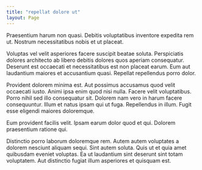 ```yaml
---
title: "repellat dolore ut"
layout: Page
---
```

Praesentium harum non quasi. Debitis voluptatibus inventore expedita rem ut. Nostrum necessitatibus nobis et ut placeat.
 Voluptas vel velit asperiores facere suscipit beatae soluta. Perspiciatis dolores architecto ab libero debitis dolores quos aperiam consequatur. Deserunt est occaecati et necessitatibus est non placeat earum. Eum aut laudantium maiores et accusantium quasi. Repellat repellendus porro dolor.
 Provident dolorem minima est. Aut possimus accusamus quod velit occaecati iusto. Animi ipsa enim quod nisi nulla. Facere velit voluptatibus. Porro nihil sed illo consequatur sit. Dolorem nam vero in harum facere consequuntur.
Illum et natus ipsam qui ut fuga. Repellendus in illum. Fugit esse eligendi maiores doloremque.
 Eum provident facilis velit. Ipsam earum dolor quod et qui. Dolorem praesentium ratione qui.
 Distinctio porro laborum doloremque rem. Autem autem voluptates a dolorem nesciunt aliquam sequi. Sint autem soluta. Quis ut et quia amet quibusdam eveniet voluptas. Ea ut laudantium sint deserunt sint totam voluptatem. Aut distinctio fugiat illum asperiores et quisquam est.
